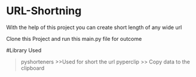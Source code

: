 # URL-Shortning
With the help of this project you can create short length of any wide url


Clone this Project and run this main.py file for outcome

#Library Used
> pyshorteners >>Used for short the url
> pyperclip >> Copy data to the clipboard
